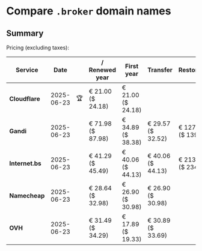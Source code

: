 # Compare `.broker` domain names

## Summary

Pricing (excluding taxes):

| Service | Date |  | / Renewed year | First year | Transfer | Restoration |
|--|--|--|--|--|--|--|
| **Cloudflare** | 2025-06-23 | 🏆 | € 21.00<br>($ 24.18) | € 21.00<br>($ 24.18) |  |  |
| **Gandi** | 2025-06-23 |  | € 71.98<br>($ 87.98) | € 34.89<br>($ 38.38) | € 29.57<br>($ 32.52) | € 127.06<br>($ 139.77) |
| **Internet.bs** | 2025-06-23 |  | € 41.29<br>($ 45.49) | € 40.06<br>($ 44.13) | € 40.06<br>($ 44.13) | € 213.05<br>($ 234.69) |
| **Namecheap** | 2025-06-23 |  | € 28.64<br>($ 32.98) | € 26.90<br>($ 30.98) | € 26.90<br>($ 30.98) |  |
| **OVH** | 2025-06-23 |  | € 31.49<br>($ 34.29) | € 17.89<br>($ 19.33) | € 30.89<br>($ 33.69) |  |
